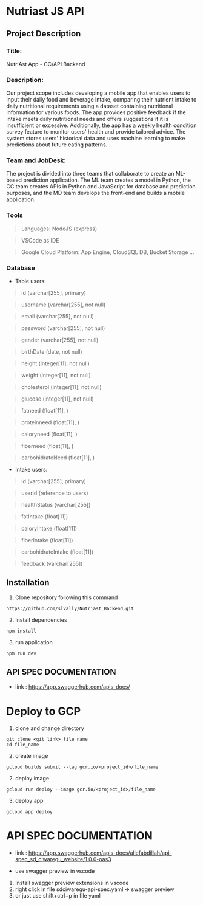 # Nutriast JS API

## Project Description
### Title:
NutriAst App - CC/API Backend
### Description:
Our project scope includes developing a mobile app that enables users to input their daily food and beverage intake, comparing their nutrient intake to daily nutritional requirements using a dataset containing nutritional information for various foods. The app provides positive feedback if the intake meets daily nutritional needs and offers suggestions if it is insufficient or excessive. Additionally, the app has a weekly health condition survey feature to monitor users' health and provide tailored advice. The system stores users' historical data and uses machine learning to make predictions about future eating patterns.
### Team and JobDesk:
The project is divided into three teams that collaborate to create an ML-based prediction application. The ML team creates a model in Python, the CC team creates APIs in Python and JavaScript for database and prediction purposes, and the MD team develops the front-end and builds a mobile application.
### Tools
> Languages: NodeJS (express)

> VSCode as IDE

> Google Cloud Platform: App Engine, CloudSQL DB, Bucket Storage
...
### Database
- Table users:
> id (varchar[255], primary)

> username (varchar[255], not null)

> email (varchar[255], not null)

> password (varchar[255], not null)

> gender (varchar[255], not null)

> birthDate (date, not null)

> height (integer[11], not null)

> weight (integer[11], not null)

> cholesterol (integer[11], not null)

> glucose (integer[11], not null)

> fatneed (float[11], )

> proteinneed (float[11], )

> caloryneed (float[11], )

> fiberneed (float[11], )

> carbohidrateNeed (float[11], )

- Intake users:
> id (varchar[255], primary)

> userid (reference to users)

> healthStatus (varchar[255])

> fatIntake (float[11])

> caloryIntake (float[11])

> fiberIntake (float[11])

> carbohidrateIntake (float[11])

> feedback (varchar[255])


## Installation
1. Clone repository following this command
```
https://github.com/slvally/Nutriast_Backend.git
```
2. Install dependencies
```
npm install
```
3. run application 
```
npm run dev
```

## API SPEC DOCUMENTATION

- link : https://app.swaggerhub.com/apis-docs/

# Deploy to GCP
1. clone and change directory
```
git clone <git_link> file_name
cd file_name
```
2. create image
```
gcloud builds submit --tag gcr.io/<project_id>/file_name
```
2. deploy image
```
gcloud run deploy --image gcr.io/<project_id>/file_name
```
3. deploy app
```
gcloud app deploy
```

# API SPEC DOCUMENTATION
- link : https://app.swaggerhub.com/apis-docs/aliefabdillah/api-spec_sd_ciwaregu_website/1.0.0-oas3

- use swagger preview in vscode
1. Install swagger preview extensions in vscode
2. right click in file sdciwaregu-api-spec.yaml -> swagger preview
3. or just use shift+ctrl+p in file yaml
